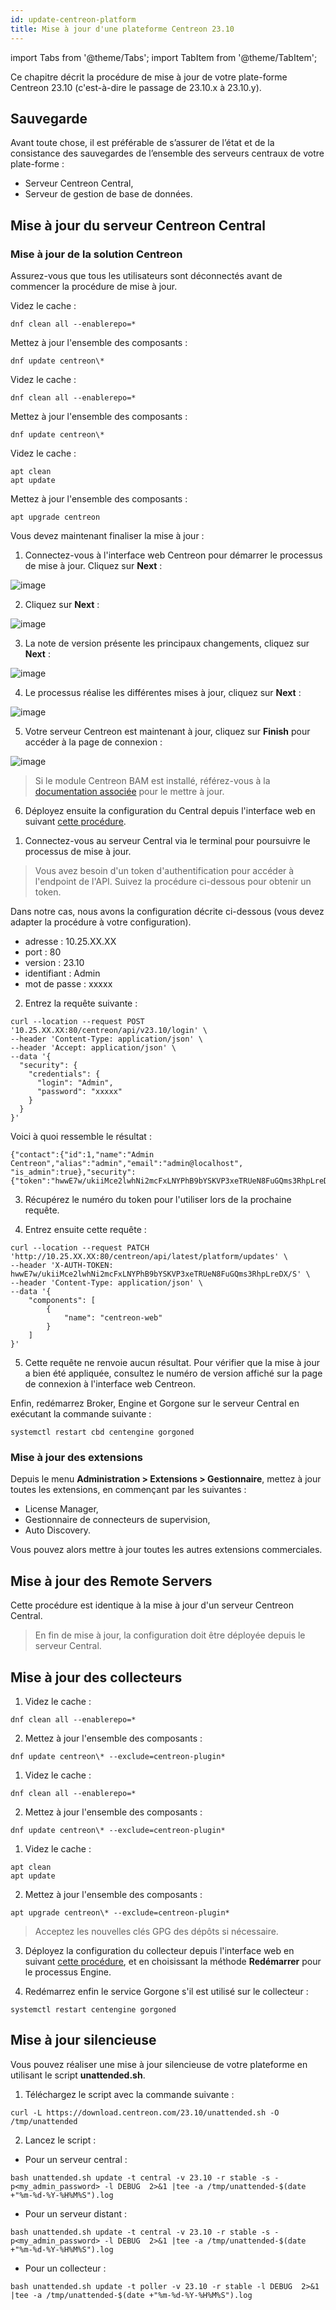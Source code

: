```yaml
---
id: update-centreon-platform
title: Mise à jour d'une plateforme Centreon 23.10
---
```

import Tabs from '@theme/Tabs';
import TabItem from '@theme/TabItem';

Ce chapitre décrit la procédure de mise à jour de votre plate-forme Centreon
23.10 (c'est-à-dire le passage de 23.10.x à 23.10.y).

## Sauvegarde

Avant toute chose, il est préférable de s’assurer de l’état et de la consistance
des sauvegardes de l’ensemble des serveurs centraux de votre plate-forme :

- Serveur Centreon Central,
- Serveur de gestion de base de données.

## Mise à jour du serveur Centreon Central

### Mise à jour de la solution Centreon

Assurez-vous que tous les utilisateurs sont déconnectés avant de commencer la procédure de mise à jour.

<Tabs groupId="sync">
<TabItem value="Alma / RHEL / Oracle Linux 8" label="Alma / RHEL / Oracle Linux 8">

Videz le cache :

  ```shell
  dnf clean all --enablerepo=*
  ```

Mettez à jour l'ensemble des composants :

  ```shell
  dnf update centreon\*
  ```

</TabItem>
<TabItem value="Alma / RHEL / Oracle Linux 9" label="Alma / RHEL / Oracle Linux 9">

Videz le cache :

  ```shell
  dnf clean all --enablerepo=*
  ```

Mettez à jour l'ensemble des composants :

  ```shell
  dnf update centreon\*
  ```

</TabItem>
<TabItem value="Debian 11" label="Debian 11">

Videz le cache :

  ```shell
  apt clean
  apt update
  ```

Mettez à jour l'ensemble des composants :

  ```shell
  apt upgrade centreon
  ```

</TabItem>
</Tabs>

Vous devez maintenant finaliser la mise à jour :

<Tabs groupId="sync">
<TabItem value="Avec l'assistant d'interface" label="Avec l'assistant d'interface">

1. Connectez-vous à l'interface web Centreon pour démarrer le processus de
mise à jour. Cliquez sur **Next** :

  ![image](../assets/upgrade/web_update_1.png)

2. Cliquez sur **Next** :

  ![image](../assets/upgrade/web_update_2.png)

3. La note de version présente les principaux changements, cliquez sur **Next** :

  ![image](../assets/upgrade/web_update_3.png)

4. Le processus réalise les différentes mises à jour, cliquez sur **Next** :

  ![image](../assets/upgrade/web_update_4.png)

5. Votre serveur Centreon est maintenant à jour, cliquez sur **Finish** pour
accéder à la page de connexion :

  ![image](../assets/upgrade/web_update_5.png)

  > Si le module Centreon BAM est installé, référez-vous à la [documentation associée](../service-mapping/update.md) pour le mettre à jour.

6. Déployez ensuite la configuration du Central depuis l'interface web en
suivant [cette
procédure](../monitoring/monitoring-servers/deploying-a-configuration.md).

</TabItem>
<TabItem value="Avec l'API dédiée" label="Avec l'API dédiée">

1. Connectez-vous au serveur Central via le terminal pour poursuivre le processus de
mise à jour.

  > Vous avez besoin d'un token d'authentification pour accéder à l'endpoint de l'API. Suivez la procédure ci-dessous pour obtenir un token.

  Dans notre cas, nous avons la configuration décrite ci-dessous (vous devez adapter la procédure à votre configuration).

   - adresse : 10.25.XX.XX
   - port : 80
   - version : 23.10
   - identifiant : Admin
   - mot de passe : xxxxx

2. Entrez la requête suivante :

  ```shell
  curl --location --request POST '10.25.XX.XX:80/centreon/api/v23.10/login' \
  --header 'Content-Type: application/json' \
  --header 'Accept: application/json' \
  --data '{
    "security": {
      "credentials": {
        "login": "Admin",
        "password": "xxxxx"
      }
    }
  }'
  ```

  Voici à quoi ressemble le résultat :

  ```shell
  {"contact":{"id":1,"name":"Admin Centreon","alias":"admin","email":"admin@localhost",  "is_admin":true},"security":{"token":"hwwE7w/ukiiMce2lwhNi2mcFxLNYPhB9bYSKVP3xeTRUeN8FuGQms3RhpLreDX/S"}}
  ```

3. Récupérez le numéro du token pour l'utiliser lors de la prochaine requête.

4. Entrez ensuite cette requête :

  ```shell
  curl --location --request PATCH 'http://10.25.XX.XX:80/centreon/api/latest/platform/updates' \
  --header 'X-AUTH-TOKEN: hwwE7w/ukiiMce2lwhNi2mcFxLNYPhB9bYSKVP3xeTRUeN8FuGQms3RhpLreDX/S' \
  --header 'Content-Type: application/json' \
  --data '{
      "components": [
          {
              "name": "centreon-web"
          }
      ]
  }'
  ```

5. Cette requête ne renvoie aucun résultat. Pour vérifier que la mise à jour a bien été appliquée, consultez le numéro de version affiché sur la page de connexion à l'interface web Centreon.

</TabItem>
</Tabs>

Enfin, redémarrez Broker, Engine et Gorgone sur le serveur Central en exécutant la commande suivante :

  ```shell
  systemctl restart cbd centengine gorgoned
  ```

### Mise à jour des extensions

Depuis le menu **Administration > Extensions > Gestionnaire**, mettez à jour
toutes les extensions, en commençant par les suivantes :

- License Manager,
- Gestionnaire de connecteurs de supervision,
- Auto Discovery.

Vous pouvez alors mettre à jour toutes les autres extensions commerciales.

## Mise à jour des Remote Servers

Cette procédure est identique à la mise à jour d'un serveur Centreon Central.

> En fin de mise à jour, la configuration doit être déployée depuis le serveur
> Central.

## Mise à jour des collecteurs

<Tabs groupId="sync">
<TabItem value="Alma / RHEL / Oracle Linux 8" label="Alma / RHEL / Oracle Linux 8">

1. Videz le cache :

  ```shell
  dnf clean all --enablerepo=*
  ```

2. Mettez à jour l'ensemble des composants :

  ```shell
  dnf update centreon\* --exclude=centreon-plugin*
  ```

</TabItem>
<TabItem value="Alma / RHEL / Oracle Linux 9" label="Alma / RHEL / Oracle Linux 9">

1. Videz le cache :

  ```shell
  dnf clean all --enablerepo=*
  ```

2. Mettez à jour l'ensemble des composants :

  ```shell
  dnf update centreon\* --exclude=centreon-plugin*
  ```

</TabItem>
<TabItem value="Debian 11" label="Debian 11">

1. Videz le cache :

  ```shell
  apt clean
  apt update
  ```

2. Mettez à jour l'ensemble des composants :

  ```shell
  apt upgrade centreon\* --exclude=centreon-plugin*
  ```

</TabItem>
</Tabs>

  > Acceptez les nouvelles clés GPG des dépôts si nécessaire.

3. Déployez la configuration du collecteur depuis l'interface web en suivant [cette
procédure](../monitoring/monitoring-servers/deploying-a-configuration.md), et
en choisissant la méthode **Redémarrer** pour le processus Engine.

4. Redémarrez enfin le service Gorgone s'il est utilisé sur le collecteur :

  ```shell
  systemctl restart centengine gorgoned
  ```

## Mise à jour silencieuse

Vous pouvez réaliser une mise à jour silencieuse de votre plateforme en utilisant le script **unattended.sh**.

1. Téléchargez le script avec la commande suivante :

```shell
curl -L https://download.centreon.com/23.10/unattended.sh -O /tmp/unattended
```

2. Lancez le script :

* Pour un serveur central :

```shell
bash unattended.sh update -t central -v 23.10 -r stable -s -p<my_admin_password> -l DEBUG  2>&1 |tee -a /tmp/unattended-$(date +"%m-%d-%Y-%H%M%S").log
```

* Pour un serveur distant :

```shell
bash unattended.sh update -t central -v 23.10 -r stable -s -p<my_admin_password> -l DEBUG  2>&1 |tee -a /tmp/unattended-$(date +"%m-%d-%Y-%H%M%S").log
```

* Pour un collecteur :

```shell
bash unattended.sh update -t poller -v 23.10 -r stable -l DEBUG  2>&1 |tee -a /tmp/unattended-$(date +"%m-%d-%Y-%H%M%S").log
```
